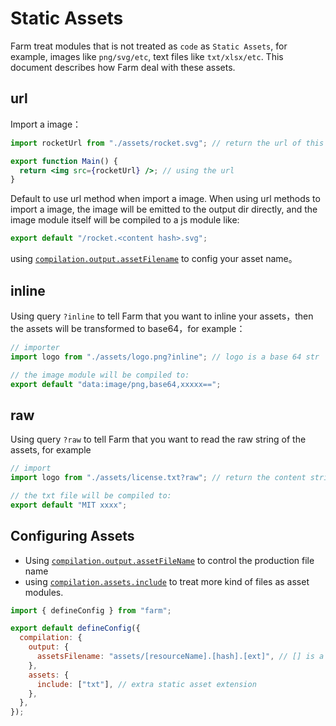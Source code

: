 # Static Assets

Farm treat modules that is not treated as `code` as `Static Assets`, for example, images like `png/svg/etc`, text files like `txt/xlsx/etc`. This document describes how Farm deal with these assets.

## url

Import a image：

```jsx
import rocketUrl from "./assets/rocket.svg"; // return the url of this image

export function Main() {
  return <img src={rocketUrl} />; // using the url
}
```

Default to use url method when import a image. When using url methods to import a image, the image will be emitted to the output dir directly, and the image module itself will be compiled to a js module like:

```js
export default "/rocket.<content hash>.svg";
```

using [`compilation.output.assetFilename`](/docs/config/compilation-options#outputassetsfilename) to config your asset name。

## inline

Using query `?inline` to tell Farm that you want to inline your assets，then the assets will be transformed to base64，for example：

```js
// importer
import logo from "./assets/logo.png?inline"; // logo is a base 64 str

// the image module will be compiled to:
export default "data:image/png,base64,xxxxx==";
```

## raw

Using query `?raw` to tell Farm that you want to read the raw string of the assets, for example

```js
// import
import logo from "./assets/license.txt?raw"; // return the content string of the assets

// the txt file will be compiled to:
export default "MIT xxxx";
```

## Configuring Assets

- Using [`compilation.output.assetFileName`](/docs/config/compilation-options#outputassetsfilename) to control the production file name
- using [`compilation.assets.include`](/docs/config/compilation-options#assetsinclude) to treat more kind of files as asset modules.

```js
import { defineConfig } from "farm";

export default defineConfig({
  compilation: {
    output: {
      assetsFilename: "assets/[resourceName].[hash].[ext]", // [] is a placeholder, Farm currently only these three kind of placeholders
    },
    assets: {
      include: ["txt"], // extra static asset extension
    },
  },
});
```
